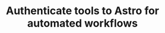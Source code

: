 ---
sidebar_label: 'Authentication'
title: 'Authenticate tools to Astro for automated workflows'
id: automation-authentication
description: Learn about all possible ways that you can authenticate the Astro CLI and automation tools for automated workflows.
---